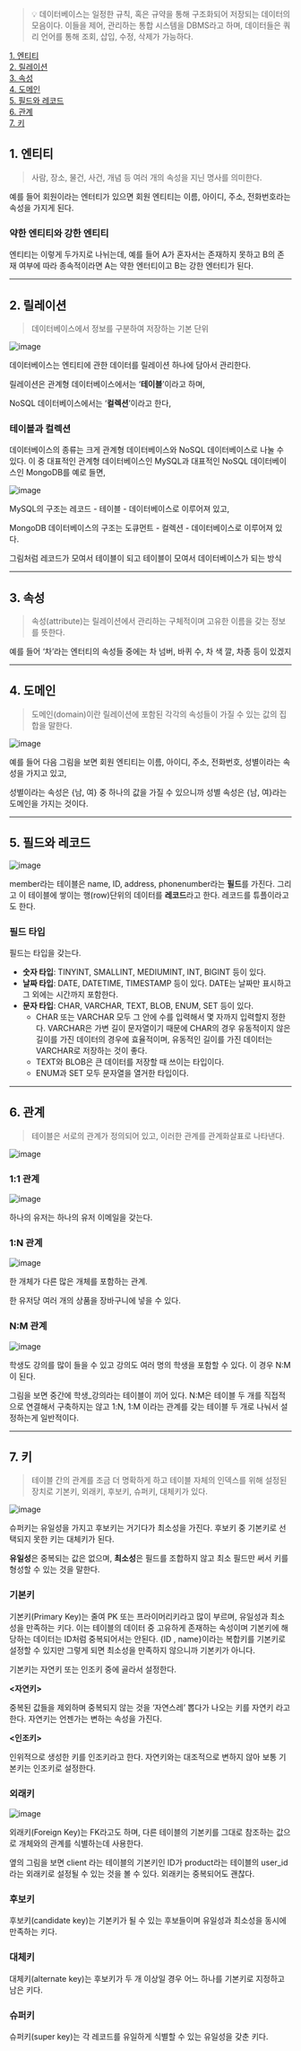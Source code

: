 >💡 데이터베이스는 일정한 규칙, 혹은 규약을 통해 구조화되어 저장되는 데이터의 모음이다. 이들을 제어, 관리하는 통합 시스템을 DBMS라고 하며, 데이터들은 쿼리 언어를 통해 조회, 삽입, 수정, 삭제가 가능하다.

[1. 엔티티](#1-엔티티)\
[2. 릴레이션](#2-릴레이션)\
[3. 속성](#3-속성)\
[4. 도메인](#4-도메인)\
[5. 필드와 레코드](#5-필드와-레코드)\
[6. 관계](#6-관계)\
[7. 키](#7-키)

## 1. 엔티티

> 사람, 장소, 물건, 사건, 개념 등 여러 개의 속성을 지닌 명사를 의미한다.
> 

예를 들어 회원이라는 엔터티가 있으면 회원 엔티티는 이름, 아이디, 주소, 전화번호라는 속성을 가지게 된다.

### 약한 엔티티와 강한 엔티티

엔티티는 이렇게 두가지로 나뉘는데, 예를 들어 A가 혼자서는 존재하지 못하고 B의 존재 여부에 따라 종속적이라면 A는 약한 엔터티이고 B는 강한 엔터티가 된다.

---

## 2. 릴레이션

> 데이터베이스에서 정보를 구분하여 저장하는 기본 단위
> 

![image](https://user-images.githubusercontent.com/72758925/233772826-bc2bb851-f026-47e2-b183-12f292a7b690.png)

데이터베이스는 엔티티에 관한 데이터를 릴레이션 하나에 담아서 관리한다.

릴레이션은 관계형 데이터베이스에서는 ‘**테이블**’이라고 하며,

NoSQL 데이터베이스에서는 ‘**컬렉션**’이라고 한다,

### 테이블과 컬렉션

데이터베이스의 종류는 크게 관계형 데이터베이스와 NoSQL 데이터베이스로 나눌 수 있다. 이 중 대표적인 관계형 데이터베이스인 MySQL과 대표적인 NoSQL 데이터베이스인 MongoDB를 예로 들면,

![image](https://user-images.githubusercontent.com/72758925/233772873-cabe45a9-a6c2-4e6f-a85d-6d09630c114f.png)

MySQL의 구조는 레코드 - 테이블 - 데이터베이스로 이루어져 있고,

MongoDB 데이터베이스의 구조는 도큐먼트 - 컬렉션 - 데이터베이스로 이루어져 있다.

그림처럼 레코드가 모여서 테이블이 되고 테이블이 모여서 데이터베이스가 되는 방식

---

## 3. 속성

> 속성(attribute)는 릴레이션에서 관리하는 구체적이며 고유한 이름을 갖는 정보를 뜻한다.
> 

예를 들어 ‘차’라는 엔터티의 속성들 중에는 차 넘버, 바퀴 수, 차 색 깔, 차종 등이 있겠지

---

## 4. 도메인

> 도메인(domain)이란 릴레이션에 포함된 각각의 속성들이 가질 수 있는 값의 집합을 말한다.
> 

![image](https://user-images.githubusercontent.com/72758925/233772903-5ba7247d-9b09-4b8b-88c3-5d4c44b412d9.png)

예를 들어 다음 그림을 보면 회원 엔티티는 이름, 아이디, 주소, 전화번호, 성별이라는 속성을 가지고 있고, 

성별이라는 속성은 {남, 여} 중 하나의 값을 가질 수 있으니까 성별 속성은 {남, 여}라는 도메인을 가지는 것이다.

---

## 5. 필드와 레코드

![image](https://user-images.githubusercontent.com/72758925/233772927-6f14c725-d694-41c5-87d1-5b29ee9b4758.png)

member라는 테이블은 name, ID, address, phonenumber라는 **필드**를 가진다. 그리고 이 테이블에 쌓이는 행(row)단위의 데이터를 **레코드**라고 한다. 레코드를 튜플이라고도 한다.

### 필드 타입

필드는 타입을 갖는다.

- **숫자 타입**: TINYINT, SMALLINT, MEDIUMINT, INT, BIGINT 등이 있다.
- **날짜 타입**: DATE, DATETIME, TIMESTAMP 등이 있다. DATE는 날짜만 표시하고 그 외에는 시간까지 포함한다.
- **문자 타입**: CHAR, VARCHAR, TEXT, BLOB, ENUM, SET 등이 있다.
    - CHAR 또는 VARCHAR 모두 그 안에 수를 입력해서 몇 자까지 입력할지 정한다. VARCHAR은 가변 길이 문자열이기 때문에 CHAR의 경우 유동적이지 않은 길이를 가진 데이터의 경우에 효율적이며, 유동적인 길이를 가진 데이터는 VARCHAR로 저장하는 것이 좋다.
    - TEXT와 BLOB은 큰 데이터를 저장할 때 쓰이는 타입이다.
    - ENUM과 SET 모두 문자열을 열거한 타입이다.

---

## 6. 관계

> 테이블은 서로의 관계가 정의되어 있고, 이러한 관계를 관계화살표로 나타낸다.
> 

![image](https://user-images.githubusercontent.com/72758925/233772952-883b2488-eae1-45e9-823c-eb6ccc400391.png)

### 1:1 관계

![image](https://user-images.githubusercontent.com/72758925/233773133-3bbaf69f-8130-4873-9284-ff638fd0531b.png)

하나의 유저는 하나의 유저 이메일을 갖는다.

### 1:N 관계

![image](https://user-images.githubusercontent.com/72758925/233773145-66bbab60-0169-46cd-b32f-0286d79c9a2d.png)

한 개체가 다른 많은 개체를 포함하는 관계. 

한 유저당 여러 개의 상품을 장바구니에 넣을 수 있다.

### N:M 관계

![image](https://user-images.githubusercontent.com/72758925/233773185-2c448cf1-f11d-4cf6-b89a-04bba4c61363.png)

학생도 강의를 많이 들을 수 있고 강의도 여러 명의 학생을 포함할 수 있다. 이 경우 N:M이 된다.

그림을 보면 중간에 학생_강의라는 테이블이 끼어 있다. N:M은 테이블 두 개를 직접적으로 연결해서 구축하지는 않고 1:N, 1:M 이라는 관계를 갖는 테이블 두 개로 나눠서 설정하는게 일반적이다.

---

## 7. 키

> 테이블 간의 관계를 조금 더 명확하게 하고 테이블 자체의 인덱스를 위해 설정된 장치로 기본키, 외래키, 후보키, 슈퍼키, 대체키가 있다.
> 

![image](https://user-images.githubusercontent.com/72758925/233773201-63e4f4ef-eb2c-450d-914f-e00ac2ea4dba.png)

슈퍼키는 유일성을 가지고 후보키는 거기다가 최소성을 가진다. 후보키 중 기본키로 선택되지 못한 키는 대체키가 된다.

**유일성**은 중복되는 값은 없으며, **최소성**은 필드를 조합하지 않고 최소 필드만 써서 키를 형성할 수 있는 것을 말한다.

### 기본키

기본키(Primary Key)는 줄여 PK 또는 프라이머리키라고 많이 부르며, 유일성과 최소성을 만족하는 키다. 이는 테이블의 데이터 중 고유하게 존재하는 속성이며 기본키에 해당하는 데이터는 ID처럼 중복되어서는 안된다. {ID , name}이라는 복합키를 기본키로 설정할 수 있지만 그렇게 되면 최소성을 만족하지 않으니까 기본키가 아니다.

기본키는 자연키 또는 인조키 중에 골라서 설정한다.

**<자연키>**

중복된 값들을 제외하며 중복되지 않는 것을 ‘자연스레’ 뽑다가 나오는 키를 자연키 라고 한다. 자연키는 언젠가는 변하는 속성을 가진다.

**<인조키>**

인위적으로 생성한 키를 인조키라고 한다. 자연키와는 대조적으로 변하지 않아 보통 기본키는 인조키로 설정한다.

### 외래키

![image](https://user-images.githubusercontent.com/72758925/233773243-258e6f38-4b6f-4da8-bcba-a9d2295b8d94.png)

외래키(Foreign Key)는 FK라고도 하며, 다른 테이블의 기본키를 그대로 참조하는 값으로 개체와의 관계를 식별하는데 사용한다.

옆의 그림을 보면 client 라는 테이블의 기본키인 ID가 product라는 테이블의 user_id라는 외래키로 설정될 수 있는 것을 볼 수 있다. 외래키는 중복되어도 괜찮다.

### 후보키

후보키(candidate key)는 기본키가 될 수 있는 후보들이며 유일성과 최소성을 동시에 만족하는 키다.

### 대체키

대체키(alternate key)는 후보키가 두 개 이상일 경우 어느 하나를 기본키로 지정하고 남은 키다.

### 슈퍼키

슈퍼키(super key)는 각 레코드를 유일하게 식별할 수 있는 유일성을 갖춘 키다.